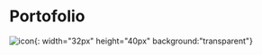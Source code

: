 # Portofolio
![icon](https://media1.tenor.com/m/uTJev41fOAwAAAAd/ates.gif){: width="32px" height="40px" background:"transparent"}
